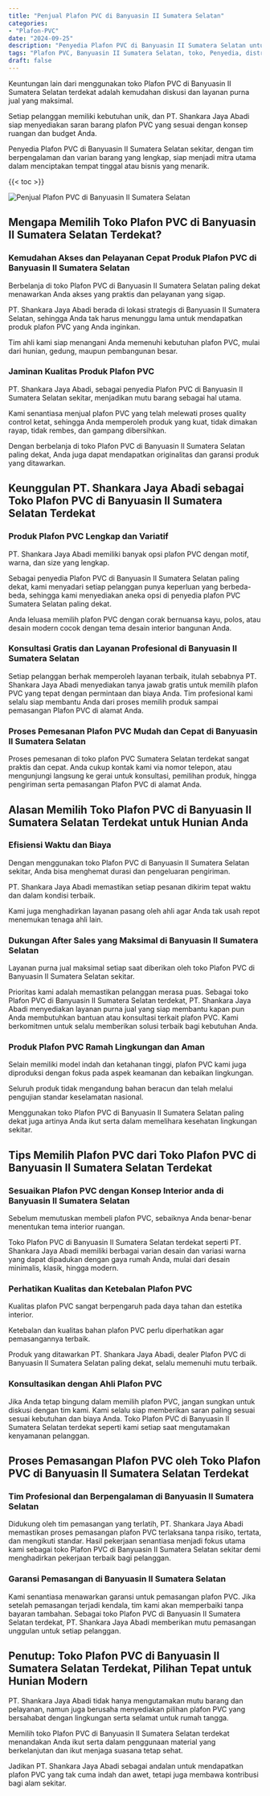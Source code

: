```yaml
---
title: "Penjual Plafon PVC di Banyuasin II Sumatera Selatan"
categories: 
- "Plafon-PVC"
date: "2024-09-25"
description: "Penyedia Plafon PVC di Banyuasin II Sumatera Selatan untuk tempat tinggal, office, dan ritel. Plafon berkualitas, pilihan motif, pilihan warna elegan, beserta layanan pemasangan ditangani oleh tenaga ahli ahli dan garansi resmi!|Jasa penyediaan Plafon PVC di Banyuasin II Sumatera Selatan bagi keperluan tempat tinggal, kantor, atau toko, dengan plafon terbaik dan instalasi oleh teknisi ahli serta kepastian resmi.|Alternatif Plafon PVC di Banyuasin II Sumatera Selatan yang andal untuk hunian, office, dan toko, bersama material unggulan dan instalasi dikerjakan oleh tim berpengalaman serta jaminan resmi.|Distribusi Plafon PVC di Banyuasin II Sumatera Selatan untuk hunian, kantor, serta toko, beserta plafon berkualitas dan penempatan ditangani oleh tenaga ahli ahli, lengkap dengan garansi resmi.}"
tags: "Plafon PVC, Banyuasin II Sumatera Selatan, toko, Penyedia, distributor"
draft: false
---
```


Keuntungan lain dari menggunakan toko Plafon PVC di Banyuasin II Sumatera Selatan terdekat adalah kemudahan diskusi dan layanan purna jual yang maksimal.

Setiap pelanggan memiliki kebutuhan unik, dan PT. Shankara Jaya Abadi siap menyediakan saran barang plafon PVC yang sesuai dengan konsep ruangan dan budget Anda.

Penyedia Plafon PVC di Banyuasin II Sumatera Selatan sekitar, dengan tim berpengalaman dan varian barang yang lengkap, siap menjadi mitra utama dalam menciptakan tempat tinggal atau bisnis yang menarik.

{{< toc >}}

![Penjual Plafon PVC di Banyuasin II Sumatera Selatan](/images/Plafon-PVC/Penjual-Plafon-PVC-di-Banyuasin-II-Sumatera-Selatan.png)


## Mengapa Memilih Toko Plafon PVC di Banyuasin II Sumatera Selatan Terdekat?

### Kemudahan Akses dan Pelayanan Cepat Produk Plafon PVC di Banyuasin II Sumatera Selatan

Berbelanja di toko Plafon PVC di Banyuasin II Sumatera Selatan paling dekat menawarkan Anda akses yang praktis dan pelayanan yang sigap.

PT. Shankara Jaya Abadi berada di lokasi strategis di Banyuasin II Sumatera Selatan, sehingga Anda tak harus menunggu lama untuk mendapatkan produk plafon PVC yang Anda inginkan.

Tim ahli kami siap menangani Anda memenuhi kebutuhan plafon PVC, mulai dari hunian, gedung, maupun pembangunan besar.

### Jaminan Kualitas Produk Plafon PVC

PT. Shankara Jaya Abadi, sebagai penyedia Plafon PVC di Banyuasin II Sumatera Selatan sekitar, menjadikan mutu barang sebagai hal utama.

Kami senantiasa menjual plafon PVC yang telah melewati proses quality control ketat, sehingga Anda memperoleh produk yang kuat, tidak dimakan rayap, tidak rembes, dan gampang dibersihkan.

Dengan berbelanja di toko Plafon PVC di Banyuasin II Sumatera Selatan paling dekat, Anda juga dapat mendapatkan originalitas dan garansi produk yang ditawarkan.

## Keunggulan PT. Shankara Jaya Abadi sebagai Toko Plafon PVC di Banyuasin II Sumatera Selatan Terdekat

### Produk Plafon PVC Lengkap dan Variatif

PT. Shankara Jaya Abadi memiliki banyak opsi plafon PVC dengan motif, warna, dan size yang lengkap.

Sebagai penyedia Plafon PVC di Banyuasin II Sumatera Selatan paling dekat, kami menyadari setiap pelanggan punya keperluan yang berbeda-beda, sehingga kami menyediakan aneka opsi di penyedia plafon PVC Sumatera Selatan paling dekat.

Anda leluasa memilih plafon PVC dengan corak bernuansa kayu, polos, atau desain modern cocok dengan tema desain interior bangunan Anda.

### Konsultasi Gratis dan Layanan Profesional di Banyuasin II Sumatera Selatan

Setiap pelanggan berhak memperoleh layanan terbaik, itulah sebabnya PT. Shankara Jaya Abadi menyediakan tanya jawab gratis untuk memilih plafon PVC yang tepat dengan permintaan dan biaya Anda. Tim profesional kami selalu siap membantu Anda dari proses memilih produk sampai pemasangan Plafon PVC di alamat Anda.

### Proses Pemesanan Plafon PVC Mudah dan Cepat di Banyuasin II Sumatera Selatan

Proses pemesanan di toko plafon PVC Sumatera Selatan terdekat sangat praktis dan cepat. Anda cukup kontak kami via nomor telepon, atau mengunjungi langsung ke gerai untuk konsultasi, pemilihan produk, hingga pengiriman serta pemasangan Plafon PVC di alamat Anda.

## Alasan Memilih Toko Plafon PVC di Banyuasin II Sumatera Selatan Terdekat untuk Hunian Anda

### Efisiensi Waktu dan Biaya

Dengan menggunakan toko Plafon PVC di Banyuasin II Sumatera Selatan sekitar, Anda bisa menghemat durasi dan pengeluaran pengiriman.

PT. Shankara Jaya Abadi memastikan setiap pesanan dikirim tepat waktu dan dalam kondisi terbaik.

Kami juga menghadirkan layanan pasang oleh ahli agar Anda tak usah repot menemukan tenaga ahli lain.

### Dukungan After Sales yang Maksimal di Banyuasin II Sumatera Selatan

Layanan purna jual maksimal setiap saat diberikan oleh toko Plafon PVC di Banyuasin II Sumatera Selatan sekitar.

Prioritas kami adalah memastikan pelanggan merasa puas. Sebagai toko Plafon PVC di Banyuasin II Sumatera Selatan terdekat, PT. Shankara Jaya Abadi menyediakan layanan purna jual yang siap membantu kapan pun Anda membutuhkan bantuan atau konsultasi terkait plafon PVC. Kami berkomitmen untuk selalu memberikan solusi terbaik bagi kebutuhan Anda.

### Produk Plafon PVC Ramah Lingkungan dan Aman

Selain memiliki model indah dan ketahanan tinggi, plafon PVC kami juga diproduksi dengan fokus pada aspek keamanan dan kebaikan lingkungan.

Seluruh produk tidak mengandung bahan beracun dan telah melalui pengujian standar keselamatan nasional.

Menggunakan toko Plafon PVC di Banyuasin II Sumatera Selatan paling dekat juga artinya Anda ikut serta dalam memelihara kesehatan lingkungan sekitar.

## Tips Memilih Plafon PVC dari Toko Plafon PVC di Banyuasin II Sumatera Selatan Terdekat

### Sesuaikan Plafon PVC dengan Konsep Interior anda di Banyuasin II Sumatera Selatan

Sebelum memutuskan membeli plafon PVC, sebaiknya Anda benar-benar menentukan tema interior ruangan.

Toko Plafon PVC di Banyuasin II Sumatera Selatan terdekat seperti PT. Shankara Jaya Abadi memiliki berbagai varian desain dan variasi warna yang dapat dipadukan dengan gaya rumah Anda, mulai dari desain minimalis, klasik, hingga modern.

### Perhatikan Kualitas dan Ketebalan Plafon PVC

Kualitas plafon PVC sangat berpengaruh pada daya tahan dan estetika interior.

Ketebalan dan kualitas bahan plafon PVC perlu diperhatikan agar pemasangannya terbaik.

Produk yang ditawarkan PT. Shankara Jaya Abadi, dealer Plafon PVC di Banyuasin II Sumatera Selatan paling dekat, selalu memenuhi mutu terbaik.

### Konsultasikan dengan Ahli Plafon PVC

Jika Anda tetap bingung dalam memilih plafon PVC, jangan sungkan untuk diskusi dengan tim kami. Kami selalu siap memberikan saran paling sesuai sesuai kebutuhan dan biaya Anda. Toko Plafon PVC di Banyuasin II Sumatera Selatan terdekat seperti kami setiap saat mengutamakan kenyamanan pelanggan.

## Proses Pemasangan Plafon PVC oleh Toko Plafon PVC di Banyuasin II Sumatera Selatan Terdekat

### Tim Profesional dan Berpengalaman di Banyuasin II Sumatera Selatan

Didukung oleh tim pemasangan yang terlatih, PT. Shankara Jaya Abadi memastikan proses pemasangan plafon PVC terlaksana tanpa risiko, tertata, dan mengikuti standar. Hasil pekerjaan senantiasa menjadi fokus utama kami sebagai toko Plafon PVC di Banyuasin II Sumatera Selatan sekitar demi menghadirkan pekerjaan terbaik bagi pelanggan.

### Garansi Pemasangan di Banyuasin II Sumatera Selatan

Kami senantiasa menawarkan garansi untuk pemasangan plafon PVC. Jika setelah pemasangan terjadi kendala, tim kami akan memperbaiki tanpa bayaran tambahan. Sebagai toko Plafon PVC di Banyuasin II Sumatera Selatan terdekat, PT. Shankara Jaya Abadi memberikan mutu pemasangan unggulan untuk setiap pelanggan.

## Penutup: Toko Plafon PVC di Banyuasin II Sumatera Selatan Terdekat, Pilihan Tepat untuk Hunian Modern

PT. Shankara Jaya Abadi tidak hanya mengutamakan mutu barang dan pelayanan, namun juga berusaha menyediakan pilihan plafon PVC yang bersahabat dengan lingkungan serta selamat untuk rumah tangga.

Memilih toko Plafon PVC di Banyuasin II Sumatera Selatan terdekat menandakan Anda ikut serta dalam penggunaan material yang berkelanjutan dan ikut menjaga suasana tetap sehat.

Jadikan PT. Shankara Jaya Abadi sebagai andalan untuk mendapatkan plafon PVC yang tak cuma indah dan awet, tetapi juga membawa kontribusi bagi alam sekitar.
